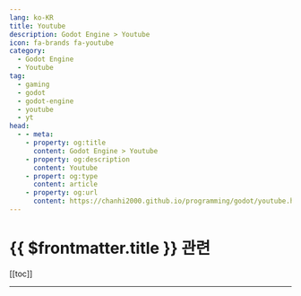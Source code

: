 ```yaml
---
lang: ko-KR
title: Youtube
description: Godot Engine > Youtube
icon: fa-brands fa-youtube
category:
  - Godot Engine 
  - Youtube
tag: 
  - gaming
  - godot
  - godot-engine
  - youtube
  - yt
head:
  - - meta:
    - property: og:title
      content: Godot Engine > Youtube
    - property: og:description
      content: Youtube
    - propert: og:type
      content: article
    - property: og:url
      content: https://chanhi2000.github.io/programming/godot/youtube.html
---
```


# {{ $frontmatter.title }} 관련

[[toc]]

---

<MyYouTubeItems jsonName="yu-ClearCode" /><!-- Clear Code -->
<MyYouTubeItems jsonName="yu-gamefromscratch" /><!-- Gamefromscratch -->
<MyYouTubeItems jsonName="yu-Code_It_All" /><!-- Code It All -->
<MyYouTubeItems jsonName="yu-garbaj" /><!-- Garbaj -->

<TagLinks/>
